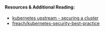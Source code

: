 #### Resources & Additional Reading:
* [kubernetes upstream - securing a cluster](https://kubernetes.io/docs/tasks/administer-cluster/securing-a-cluster)
* [freach/kubernetes-security-best-practice](https://github.com/freach/kubernetes-security-best-practice/blob/master/README.md)